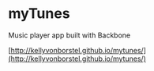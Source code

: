 myTunes
==============

Music player app built with Backbone

[http://kellyvonborstel.github.io/mytunes/](http://kellyvonborstel.github.io/mytunes/)
